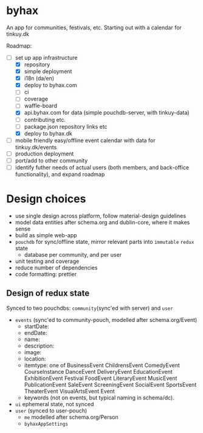 # byhax

An app for communities, festivals, etc. Starting out with a calendar for tinkuy.dk

Roadmap:

- [ ] set up app infrastructure
    - [x] repository
    - [x] simple deployment
    - [x] i18n (da/en)
    - [x] deploy to byhax.com
    - [ ] ci
    - [ ] coverage
    - [ ] waffle-board
    - [x] api.byhax.com for data (simple pouchdb-server, with tinkuy-data)
    - [ ] contributing etc.
    - [ ] package.json repository links etc
    - [x] deploy to byhax.dk
- [ ] mobile friendly easy/offline event calendar with data for tinkuy.dk/events
- [ ] production deployment
- [ ] port/add to other community
- [ ] identify futher needs of actual users (both members, and back-office functionality), and expand roadmap

# Design choices

- use single design across platform, follow material-design guidelines
- model data entities after schema.org and dublin-core, where it makes sense
- build as simple web-app
- `pouchdb` for sync/offline state, mirror relevant parts into `immutable` `redux` state
    - database per community, and per user
- unit testing and coverage
- reduce number of dependencies
- code formatting: prettier

## Design of redux state

Synced to two pouchdbs: `community`(sync'ed with server) and `user`

- `events` (sync'ed to community-pouch, modelled after schema.org/Event) 
    - startDate:
    - endDate:
    - name:
    - description:
    - image:
    - location:
    - itemtype: one of BusinessEvent ChildrensEvent ComedyEvent CourseInstance DanceEvent DeliveryEvent EducationEvent ExhibitionEvent Festival FoodEvent LiteraryEvent MusicEvent PublicationEvent SaleEvent ScreeningEvent SocialEvent SportsEvent TheaterEvent VisualArtsEvent Event
    - keywords (not on events, but typical naming in schema/dc).
- `ui` ephemeral state, not synced
- `user` (synced to user-pouch)
    - `me` modelled after schema.org/Person
    - `byhaxAppSettings`
